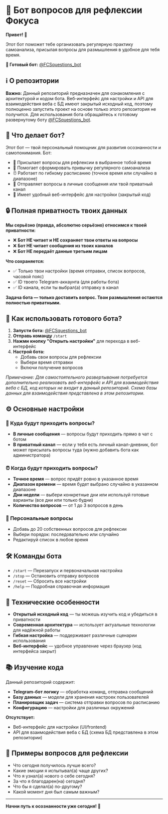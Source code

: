 # 🤖 Бот вопросов для рефлексии Фокуса

**Привет! 👋**

Этот бот поможет тебе организовать регулярную практику самоанализа, присылая вопросы для размышления в удобное для тебя время.

**🚀 Готовый бот:** [@FCSquestions_bot](https://t.me/FCSquestions_bot)

## ℹ️ О репозитории

**Важно:** Данный репозиторий предназначен для ознакомления с архитектурой и кодом бота. Веб-интерфейс для настройки и API для взаимодействия веба с БД имеют закрытый исходный код, поэтому полноценно запустить проект на основе только этого репозитория не получится. Для использования бота обращайтесь к готовому развернутому боту [@FCSquestions_bot](https://t.me/FCSquestions_bot).

## 🌟 Что делает бот?

Этот бот — твой персональный помощник для развития осознанности и самопонимания. Бот:

- 📝 Присылает вопросы для рефлексии в выбранное тобой время
- 🎯 Помогает сформировать привычку регулярного самоанализа
- ⏰ Работает по гибкому расписанию (точное время или случайно в диапазоне)
- 📱 Отправляет вопросы в личные сообщения или твой приватный канал
- 🎨 Имеет удобный веб-интерфейс для настройки (закрытый код)

## 🔒 Полная приватность твоих данных

**Мы серьёзно (правда, абсолютно серьёзно) относимся к твоей приватности:**

- ❌ **Бот НЕ читает и НЕ сохраняет твои ответы на вопросы**
- ❌ **Бот НЕ читает сообщения из твоих каналов**
- ❌ **Бот НЕ передаёт данные третьим лицам**

**Что сохраняется:**
- ✅ Только твои настройки (время отправки, список вопросов, часовой пояс)
- ✅ ID твоего Telegram-аккаунта (для работы бота)
- ✅ ID канала, если ты выбрал(а) отправку в канал

**Задача бота — только доставить вопрос. Твои размышления остаются полностью приватными.**

## 🚀 Как использовать готового бота?

1. **Запусти бота:** [@FCSquestions_bot](https://t.me/FCSquestions_bot)
2. **Отправь команду** `/start`
3. **Нажми кнопку "Открыть настройки"** для перехода в веб-интерфейс
4. **Настрой бота:**
   - Добавь свои вопросы для рефлексии
   - Выбери время отправки
   - Включи получение вопросов

*Примечание: Для самостоятельного развертывания потребуется дополнительно реализовать веб-интерфейс и API для взаимодействия веба с БД, код которых не входит в данный репозиторий. Схема базы данных для взаимодействия представлена в этом репозитории.*

## ⚙️ Основные настройки

### 📍 Куда будут приходить вопросы?
- **В личные сообщения** — вопросы будут приходить прямо в чат с ботом
- **В приватный канал** — если у тебя есть личный канал-дневник, бот может присылать вопросы туда (нужно добавить бота как администратора)

### ⏰ Когда будут приходить вопросы?
- **Точное время** — вопрос придёт ровно в указанное время
- **Диапазон времени** — время будет выбрано случайно в указанном диапазоне
- **Дни недели** — выбери конкретные дни или используй готовые варианты (все дни или только будни)
- **Количество вопросов** — от 1 до 3 вопросов в день

### 📝 Персональные вопросы
- Добавь до 20 собственных вопросов для рефлексии
- Выбери порядок: последовательно или случайно
- Редактируй список в любое время

## 🛠 Команды бота

- `/start` — Перезапуск и первоначальная настройка
- `/stop` — Остановить отправку вопросов
- `/reset` — Сбросить все настройки
- `/help` — Подробная справочная информация

## 🔧 Технические особенности

- **Открытый исходный код** — ты можешь изучить код и убедиться в приватности
- **Современная архитектура** — использует актуальные технологии для надёжной работы
- **Гибкая настройка** — поддерживает различные сценарии использования
- **Веб-интерфейс** — удобное управление через браузер (код интерфейса закрыт)

## 📚 Изучение кода

Данный репозиторий содержит:
- **Telegram-бот логику** — обработка команд, отправка сообщений
- **Базу данных** — модели для хранения настроек пользователей
- **Планировщик задач** — система отправки вопросов по расписанию
- **Конфигурацию** — настройки для различных окружений

**Отсутствует:**
- Веб-интерфейс для настройки (UI/frontend)
- API для взаимодействия веба с БД (схема БД представлена в этом репозитории)

## 📖 Примеры вопросов для рефлексии

- Что сегодня получилось лучше всего?
- Какие эмоции я испытывал(а) чаще других?
- Что я узнал(а) нового о себе сегодня?
- За что я благодарен(на) сегодня?
- Что бы я сделал(а) по-другому?
- Какой момент дня был самым важным?

---

**Начни путь к осознанности уже сегодня! 🌱**
